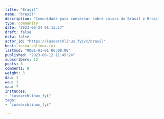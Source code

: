 ```yaml
---
title: "Brasil" 
name: "brasil"
description: "Comunidade para conversar sobre coisas do Brasil e Brasileiros"
type: community
date: "2023-06-24 01:13:17"
draft: false
nsfw: false
actor_id: "https://iusearchlinux.fyi/c/brasil"
host: iusearchlinux.fyi
lastmod: "0001-01-01 00:00:00"
published: "2023-06-12 11:45:24"
subscribers: 12
posts: 3
comments: 8
weight: 3
dau: 1
wau: 1
mau: 7
instances:
- "iusearchlinux_fyi"
tags: 
- "iusearchlinux_fyi"

---
```

